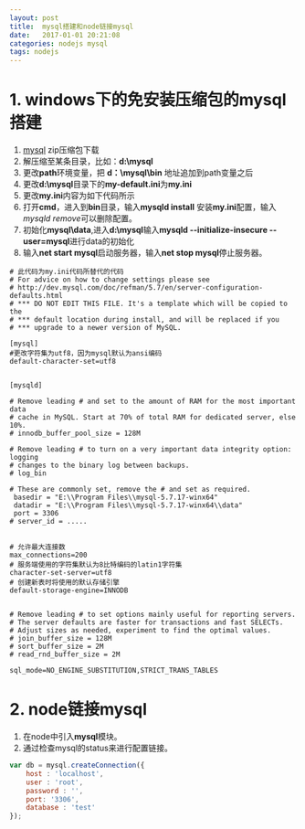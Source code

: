 ```yaml
---
layout: post
title:  mysql搭建和node链接mysql
date:   2017-01-01 20:21:08
categories: nodejs mysql
tags: nodejs
---
```


# 1. windows下的免安装压缩包的mysql搭建


1. [mysql](http://dev.mysql.com/downloads/mysql/) zip压缩包下载
2. 解压缩至某条目录，比如：**d:\mysql**
3. 更改**path**环境变量，把 **d：\mysql\bin** 地址追加到path变量之后
4. 更改**d:\mysql**目录下的**my-default.ini**为**my.ini**
5. 更改**my.ini**内容为如下代码所示
6. 打开**cmd**，进入到**bin**目录，输入**mysqld install** 安装**my.ini**配置，输入*mysqld remove*可以删除配置。
7. 初始化**mysql\data**,进入**d:\mysql**输入**mysqld --initialize-insecure --user=mysql**进行data的初始化
8. 输入**net start mysql**启动服务器，输入**net stop mysql**停止服务器。

```
# 此代码为my.ini代码所替代的代码
# For advice on how to change settings please see
# http://dev.mysql.com/doc/refman/5.7/en/server-configuration-defaults.html
# *** DO NOT EDIT THIS FILE. It's a template which will be copied to the
# *** default location during install, and will be replaced if you
# *** upgrade to a newer version of MySQL.

[mysql]
#更改字符集为utf8，因为mysql默认为ansi编码
default-character-set=utf8


[mysqld]

# Remove leading # and set to the amount of RAM for the most important data
# cache in MySQL. Start at 70% of total RAM for dedicated server, else 10%.
# innodb_buffer_pool_size = 128M

# Remove leading # to turn on a very important data integrity option: logging
# changes to the binary log between backups.
# log_bin

# These are commonly set, remove the # and set as required.
 basedir = "E:\\Program Files\\mysql-5.7.17-winx64"
 datadir = "E:\\Program Files\\mysql-5.7.17-winx64\\data"
 port = 3306
# server_id = .....


# 允许最大连接数
max_connections=200
# 服务端使用的字符集默认为8比特编码的latin1字符集
character-set-server=utf8
# 创建新表时将使用的默认存储引擎
default-storage-engine=INNODB


# Remove leading # to set options mainly useful for reporting servers.
# The server defaults are faster for transactions and fast SELECTs.
# Adjust sizes as needed, experiment to find the optimal values.
# join_buffer_size = 128M
# sort_buffer_size = 2M
# read_rnd_buffer_size = 2M

sql_mode=NO_ENGINE_SUBSTITUTION,STRICT_TRANS_TABLES

```



# 2. node链接mysql
1. 在node中引入**mysql**模块。
2. 通过检查mysql的status来进行配置链接。

```javascript
var db = mysql.createConnection({
	host : 'localhost',
	user : 'root',
	password : '',
	port: '3306',
	database : 'test'
});

```
